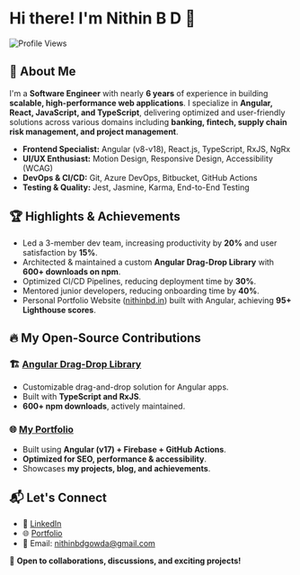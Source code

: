 # Hi there! I'm Nithin B D 👋

![Profile Views](https://komarev.com/ghpvc/?username=nithinbd&color=blue&style=flat)

## 🚀 About Me

I'm a **Software Engineer** with nearly **6 years** of experience in building **scalable, high-performance web applications**. I specialize in **Angular, React, JavaScript, and TypeScript**, delivering optimized and user-friendly solutions across various domains including **banking, fintech, supply chain risk management, and project management**.

- **Frontend Specialist:** Angular (v8-v18), React.js, TypeScript, RxJS, NgRx  
- **UI/UX Enthusiast:** Motion Design, Responsive Design, Accessibility (WCAG)  
- **DevOps & CI/CD:** Git, Azure DevOps, Bitbucket, GitHub Actions  
- **Testing & Quality:** Jest, Jasmine, Karma, End-to-End Testing

## 🏆 Highlights & Achievements

- Led a 3-member dev team, increasing productivity by **20%** and user satisfaction by **15%**.  
- Architected & maintained a custom **Angular Drag-Drop Library** with **600+ downloads on npm**.  
- Optimized CI/CD Pipelines, reducing deployment time by **30%**.  
- Mentored junior developers, reducing onboarding time by **40%**.  
- Personal Portfolio Website ([nithinbd.in](https://nithinbd.in)) built with Angular, achieving **95+ Lighthouse scores**.  

## 🔥 My Open-Source Contributions

### 🏗️ [Angular Drag-Drop Library](https://www.npmjs.com/package/@bdnithin/angular-drag-drop)
- Customizable drag-and-drop solution for Angular apps.  
- Built with **TypeScript and RxJS**.  
- **600+ npm downloads**, actively maintained.  

### 🌐 [My Portfolio](https://nithinbd.in)
- Built using **Angular (v17) + Firebase + GitHub Actions**.  
- **Optimized for SEO, performance & accessibility**.  
- Showcases **my projects, blog, and achievements**.  

## 📬 Let's Connect

- 💼 [LinkedIn](https://www.linkedin.com/in/nithin-b-d/)  
- 🌐 [Portfolio](https://nithinbd.in)  
- 📧 Email: nithinbdgowda@gmail.com  

🚀 **Open to collaborations, discussions, and exciting projects!**
